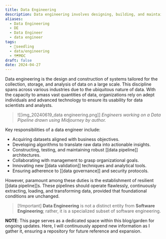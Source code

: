 ```yaml
---
title: Data Engineering
description: Data engineering involves designing, building, and maintaining the infrastructure and systems that enable the acquisition, storage, processing, and analysis of data at scale, ensuring data quality, reliability, and accessibility for downstream analytics and applications.
aliases:
  - Data Engineering
  - DE
  - Data Engineer
  - data engineer
tags:
  - 🌱seedling
  - data/engineering
  - 🗺️MOC
draft: false
date: 2024-04-27
---
```


Data engineering is the design and construction of systems tailored for the collection, storage, and analysis of data on a large scale. This discipline spans across various industries due to the ubiquitous nature of data. With the capacity to amass vast quantities of data, organizations rely on adept individuals and advanced technology to ensure its usability for data scientists and analysts.

> ![[img_20240619_data engineering.png]]
> <em>Engineers working on a Data Pipeline drawn using Midjourney by author.</em>


Key responsibilities of a data engineer include:
- Acquiring datasets aligned with business objectives.
- Developing algorithms to translate raw data into actionable insights.
- Constructing, testing, and maintaining robust [[data pipeline]] architectures.
- Collaborating with management to grasp organizational goals.
- Innovating new [[data validation]] techniques and analytical tools.
- Ensuring adherence to [[data governance]] and security protocols.

However, paramount among these duties is the establishment of resilient [[data pipeline]]s. These pipelines should operate flawlessly, continuously extracting, loading, and transforming data, provided that foundational conditions are unchanged.

> [!Important] **Data Engineering** is not a distinct entity from **Software Engineering**; rather, it is a specialized subset of software engineering.

**NOTE**: This page serves as a dedicated space within this blog/garden for ongoing updates. Here, I will continuously append new information as I gather it, ensuring a repository for future reference and expansion.
